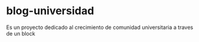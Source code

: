 # blog-universidad
Es un proyecto dedicado al crecimiento de comunidad universitaria a traves de un block
